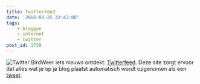 ```yaml
---
title: Twitterfeed
date: '2008-03-25 22:43:00'
tags:
    - bloggen
    - internet
    - twitter
post_id: 1728
---
```


![Twitter Bird](/images/2008/05/twitter-bird.gif?w=128)Weer iets nieuws ontdekt: [Twitterfeed](http://twitterfeed.wordpress.com/). Deze site zorgt ervoor dat alles wat je op je blog plaatst automatisch wordt opgenomen als een [tweet](http://www.twitter.com).